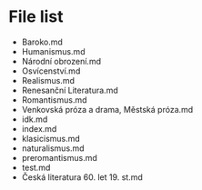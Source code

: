 # File list

* Baroko.md
* Humanismus.md
* Národní obrození.md
* Osvícenství.md
* Realismus.md
* Renesanční Literatura.md
* Romantismus.md
* Venkovská próza a drama, Městská próza.md
* idk.md
* index.md
* klasicismus.md
* naturalismus.md
* preromantismus.md
* test.md
* Česká literatura 60. let 19. st.md
